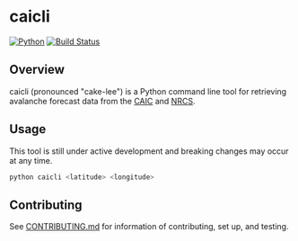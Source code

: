 # caicli

[![Python](https://img.shields.io/badge/python-3670A?style=flat&logo=python&logoColor=ffdd54)](https://www.python.org)
[![Build Status](https://github.com/jaredKreppein/caicli/actions/workflows/build.yml/badge.svg?branch=main)](https://github.com/jaredKreppein/caicli/actions/workflows/build.yml)

## Overview

caicli (pronounced "cake-lee") is a Python command line tool for retrieving avalanche forecast data from the [CAIC](https://avalanche.state.co.us) and [NRCS](https://www.nrcs.usda.gov).

## Usage

This tool is still under active development and breaking changes may occur at any time.

```bash
python caicli <latitude> <longitude>
```

## Contributing
See [CONTRIBUTING.md](./CONTRIBUTING.md) for information of contributing, set up, and testing.

